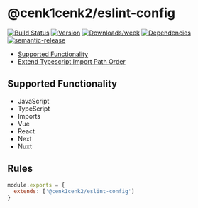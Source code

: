 # @cenk1cenk2/eslint-config

[![Build Status](https://drone.kilic.dev/api/badges/cenk1cenk2/eslint-config/status.svg)](https://drone.kilic.dev/cenk1cenk2/eslint-config) [![Version](https://img.shields.io/npm/v/@cenk1cenk2/eslint-config.svg)](https://npmjs.org/package/@cenk1cenk2/eslint-config) [![Downloads/week](https://img.shields.io/npm/dw/@cenk1cenk2/eslint-config.svg)](https://npmjs.org/package/@cenk1cenk2/eslint-config) [![Dependencies](https://img.shields.io/librariesio/release/npm/@cenk1cenk2/eslint-config)](https://npmjs.org/package/@cenk1cenk2/eslint-config) [![semantic-release](https://img.shields.io/badge/%20%20%F0%9F%93%A6%F0%9F%9A%80-semantic--release-e10079.svg)](https://github.com/semantic-release/semantic-release)

<!-- toc -->

- [Supported Functionality](#supported-functionality)
- [Extend Typescript Import Path Order](#extend-typescript-import-path-order)

<!-- tocstop -->

## Supported Functionality

- JavaScript
- TypeScript
- Imports
- Vue
- React
- Next
- Nuxt

## Rules

```javascript
module.exports = {
  extends: ['@cenk1cenk2/eslint-config']
}
```
